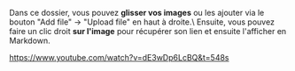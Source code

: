 Dans ce dossier, vous pouvez **glisser vos images** ou les ajouter via le bouton "Add file" -> "Upload file" en haut à droite.\\
Ensuite, vous pouvez faire un clic droit **sur l'image** pour récupérer son lien et ensuite l'afficher en Markdown.

https://www.youtube.com/watch?v=dE3wDp6LcBQ&t=548s
